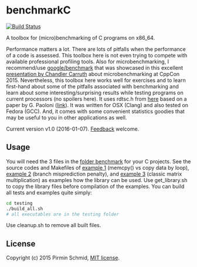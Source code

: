 benchmarkC
==========
[![Build Status](https://travis-ci.org/pirminschmid/benchmarkC.svg?branch=master)](https://travis-ci.org/pirminschmid/benchmarkC)

A toolbox for (micro)benchmarking of C programs on x86_64.

Performance matters a lot. There are lots of pitfalls when the performance of a code is assessed. This toolbox here is not even trying to compete with available professional profiling tools. Also for microbenchmarking, I recommend/use [google/benchmark][google_benchmark] that was showcased in this excellent [presentation by Chandler Carruth][microbenchmarking] about microbenchmarking at CppCon 2015. Nevertheless, this toolbox here works well for exercises and to learn first-hand about some of the pitfalls associated with benchmarking and learn about some interesting/surprising results while testing programs on current processors (no spoilers here). It uses rdtsc.h from [here][rdtsc.h] based on a paper by G. Paoloni ([link][intel_paper]). It was written for OSX (Clang) and also tested on Fedora (GCC). And, it comes with some convenient statistics goodies that may be useful to you in other applications as well.

Current version v1.0 (2016-01-07). [Feedback][feedback] welcome.


Usage
-----
You will need the 3 files in the [folder benchmark][files] for your C projects. See the source codes and Makefiles of [example 1][example1] (memcpy() vs copy data by loop), [example 2][example2] (branch misprediction penalty), and [example 3][example3] (classic matrix multiplication) as examples how the library can be used. Use get_library.sh to copy the library files before compilation of the examples. You can build all tests and examples quite simply:
```sh
cd testing
./build_all.sh
# all executables are in the testing folder
```
Use cleanup.sh to remove all built files.

License
-------

Copyright (c) 2015 Pirmin Schmid, [MIT license][license].

[google_benchmark]:https://github.com/google/benchmark
[microbenchmarking]:https://www.youtube.com/watch?v=nXaxk27zwlk
[rdtsc.h]:https://idea.popcount.org/2013-01-28-counting-cycles---rdtsc/
[intel_paper]:http://www.intel.com/content/www/us/en/embedded/training/ia-32-ia-64-benchmark-code-execution-paper.html
[files]:benchmark/
[example1]:example1/
[example2]:example2/
[example3]:example3/
[license]:LICENSE
[feedback]:mailto:mailbox@pirmin-schmid.ch?subject=benchmarkC
